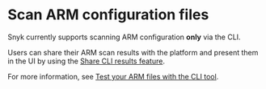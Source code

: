 # Scan ARM configuration files

Snyk currently supports scanning ARM configuration **only** via the CLI.

Users can share their ARM scan results with the platform and present them in the UI by using the [Share CLI results feature](snyk-cli-for-infrastructure-as-code/share-cli-results-with-the-snyk-web-ui.md).

For more information, see [Test your ARM files with the CLI tool](snyk-cli-for-infrastructure-as-code/test-your-iac-files/test-your-arm-files-with-snyk-cli.md).
